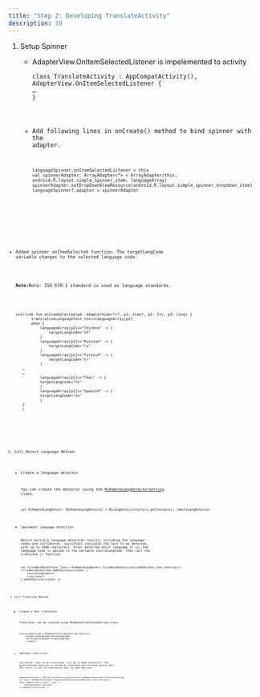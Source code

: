 ```yaml
---
title: "Step 2: Developing TranslateActivity"
description: 10
---
```


1. Setup Spinner

   - AdapterView.OnItemSelectedListener is impelemented to activity

     <pre><div id="copy-button22" class="copy-btn" title="Copy" onclick="copyCode(this.id)"></div><code>class TranslateActivity : AppCompatActivity(), AdapterView.OnItemSelectedListener {
     …
     }

   - Add following lines in onCreate() method to bind spinner with the adapter.

     <pre><div id="copy-button22" class="copy-btn" title="Copy" onclick="copyCode(this.id)"></div><code><code>languageSpinner.onItemSelectedListener = this
     val spinnerAdapter: ArrayAdapter<*> = ArrayAdapter<Any?>(this, android.R.layout.simple_spinner_item, languageArray)
     spinnerAdapter.setDropDownViewResource(android.R.layout.simple_spinner_dropdown_item)
     languageSpinner?.adapter = spinnerAdapter

     
     
- Added spinner onItemSelected function. The targetLangCode variable changes to the selected language code.
  
  <aside class="special">
  	<p><strong>Note:</strong>Note: ISO 639-1 standard is used as language standards.</p>
  </aside>
  
  
  
  <pre><div id="copy-button22" class="copy-btn" title="Copy" onclick="copyCode(this.id)"></div><code>override fun onItemSelected(p0: AdapterView<*>?, p1: View?, p2: Int, p3: Long) {
         translationLanguageText.text=languageArray[p2]
         when {
             languageArray[p2]=="Chinese" -> {
                 targetLangCode="zh"
             }
             languageArray[p2]=="Russian" -> {
                 targetLangCode="ru"
             }
             languageArray[p2]=="Turkish" -> {
                 targetLangCode="tr"
             }
     …
     …
             languageArray[p2]=="Thai" -> {
             targetLangCode="th"
             }
             languageArray[p2]=="Spanish" -> {
             targetLangCode="es"
             }
     }
     }
  
  
2. Call Detect Language Method

   * Create a language detector

     You can create the detector using the [MLRemoteLangDetectorSetting](https://developer.huawei.com/consumer/en/doc/HMSCore-References-V5/remotelangdetectors-0000001050169495-V5) class.

     <pre><div id="copy-button22" class="copy-btn" title="Copy" onclick="copyCode(this.id)"></div><code>val mlRemoteLangDetect: MLRemoteLangDetector = MLLangDetectorFactory.getInstance().remoteLangDetector

   * Implement language detection

     Return multiple language detection results, including the language codes and confidences. sourceText indicates the text to be detected, with up to 5000 characters. After detected which language it is, the language code is passed to the variable sourceLangCode. Then call the translate () function.

     <pre><div id="copy-button22" class="copy-btn" title="Copy" onclick="copyCode(this.id)"></div><code>val firstBestDetectTask: Task<String> = mlRemoteLangDetect.firstBestDetect(translateEditText.text.toString())
     firstBestDetectTask.addOnSuccessListener {
         sourceLangCode=it
         translate()
     }.addOnFailureListener {}

3. Call Translate Method.

   * Create a text translator

     Translator can be created using MLRemoteTranslateSetting class.

     <pre><div id="copy-button22" class="copy-btn" title="Copy" onclick="copyCode(this.id)"></div><code>translateSetting = MLRemoteTranslateSetting.Factory() 
         .setSourceLangCode(sourceLangCode)
         .setTargetLangCode(targetLangCode)
         .create()

   * Implement translation.

     sourceText: text to be translated, with up to 5000 characters. The asynTranslate function is called to translate user-written source text. The result is set to translation_text to show the user.

     <pre><div id="copy-button22" class="copy-btn" title="Copy" onclick="copyCode(this.id)"></div><code>mlRemoteTranslator = MLTranslatorFactory.getInstance().getRemoteTranslator(translateSetting)
     val task = mlRemoteTranslator?.asyncTranslate(translateEditText.text.toString())
     task?.addOnSuccessListener { text ->
         translationText.text=text
     }?.addOnFailureListener {}
